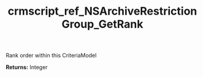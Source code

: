 ﻿---
title: crmscript_ref_NSArchiveRestrictionGroup_GetRank
description: Integer NSArchiveRestrictionGroup.GetRank()
intellisense: NSArchiveRestrictionGroup.GetRank
keywords: NSArchiveRestrictionGroup, GetRank
so.topic: reference
---

Rank order within this CriteriaModel

**Returns:** Integer



